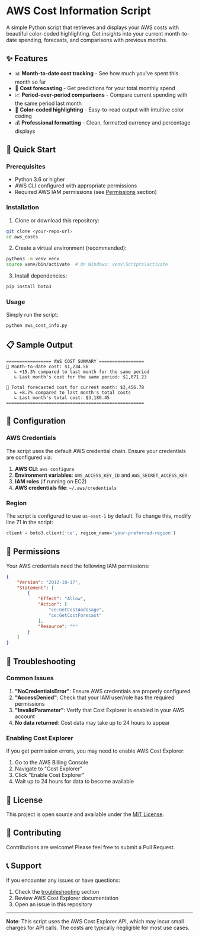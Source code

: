 # AWS Cost Information Script

A simple Python script that retrieves and displays your AWS costs with beautiful color-coded highlighting. Get insights into your current month-to-date spending, forecasts, and comparisons with previous months.

## ✨ Features

- 📊 **Month-to-date cost tracking** - See how much you've spent this month so far
- 🔮 **Cost forecasting** - Get predictions for your total monthly spend
- 📈 **Period-over-period comparisons** - Compare current spending with the same period last month
- 🎨 **Color-coded highlighting** - Easy-to-read output with intuitive color coding
- 💰 **Professional formatting** - Clean, formatted currency and percentage displays

## 🚀 Quick Start

### Prerequisites

- Python 3.6 or higher
- AWS CLI configured with appropriate permissions
- Required AWS IAM permissions (see [Permissions](#permissions) section)

### Installation

1. Clone or download this repository:
```bash
git clone <your-repo-url>
cd aws_costs
```

2. Create a virtual environment (recommended):
```bash
python3 -m venv venv
source venv/bin/activate  # On Windows: venv\Scripts\activate
```

3. Install dependencies:
```bash
pip install boto3
```

### Usage

Simply run the script:
```bash
python aws_cost_info.py
```

## 📋 Sample Output

```
================= AWS COST SUMMARY =================
📅 Month-to-date cost: $1,234.56
   ↳ +15.3% compared to last month for the same period
   ↳ Last month's cost for the same period: $1,071.23

🔮 Total forecasted cost for current month: $3,456.78
   ↳ +8.7% compared to last month's total costs
   ↳ Last month's total cost: $3,180.45
====================================================
```

## 🔧 Configuration

### AWS Credentials

The script uses the default AWS credential chain. Ensure your credentials are configured via:

1. **AWS CLI**: `aws configure`
2. **Environment variables**: `AWS_ACCESS_KEY_ID` and `AWS_SECRET_ACCESS_KEY`
3. **IAM roles** (if running on EC2)
4. **AWS credentials file**: `~/.aws/credentials`

### Region

The script is configured to use `us-east-1` by default. To change this, modify line 71 in the script:

```python
client = boto3.client('ce', region_name='your-preferred-region')
```

## 🔐 Permissions

Your AWS credentials need the following IAM permissions:

```json
{
    "Version": "2012-10-17",
    "Statement": [
        {
            "Effect": "Allow",
            "Action": [
                "ce:GetCostAndUsage",
                "ce:GetCostForecast"
            ],
            "Resource": "*"
        }
    ]
}
```

## 🐛 Troubleshooting

### Common Issues

1. **"NoCredentialsError"**: Ensure AWS credentials are properly configured
2. **"AccessDenied"**: Check that your IAM user/role has the required permissions
3. **"InvalidParameter"**: Verify that Cost Explorer is enabled in your AWS account
4. **No data returned**: Cost data may take up to 24 hours to appear

### Enabling Cost Explorer

If you get permission errors, you may need to enable AWS Cost Explorer:

1. Go to the AWS Billing Console
2. Navigate to "Cost Explorer"
3. Click "Enable Cost Explorer"
4. Wait up to 24 hours for data to become available

## 📝 License

This project is open source and available under the [MIT License](LICENSE).

## 🤝 Contributing

Contributions are welcome! Please feel free to submit a Pull Request.

## 📞 Support

If you encounter any issues or have questions:

1. Check the [troubleshooting](#troubleshooting) section
2. Review AWS Cost Explorer documentation
3. Open an issue in this repository

---

**Note**: This script uses the AWS Cost Explorer API, which may incur small charges for API calls. The costs are typically negligible for most use cases.
